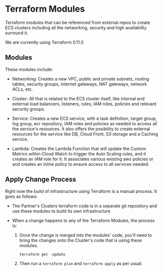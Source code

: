Terraform Modules
=================

Terraform modules that can be referenced from external repos to create ECS clusters including all the 
networking, security and high availability surround it.

We are currently using Terraform 0.11.0

Modules
-------

These modules include:

- Networking: Creates a new VPC, public and private subnets, routing tables, security groups, internet gateways, NAT gateways, network ACLs, etc.

- Cluster: All that is related to the ECS cluster itself, like internal and external load balancers, listeners, rules, IAM roles, policies and relevant security groups.

- Service: Creates a new ECS service, with a task definition, target group, log group, ecr repository, IAM roles and policies as needed to access all the service's resources.  It also offers the posibility to create external resources for the service like DB, Cloud Front, S3 storage and a Caching service.

- Lambda: Creates the Lambda Function that will update the Custom Metrics within Cloud Watch to trigger the Auto Scaling rules, and it creates an IAM role for it.  It associates various existing aws policies or and creates an inline policy to ensure access to all services needed.


Apply Change Process
--------------------

Right now the build of infrastructure using Terraform is a manual process.
It goes as follows:

- The Partner's Clusters terraform code is in a separate git repository and use these modules to build its own infrastructure

- When a change happens to any of the Terraform Modules, the process is:

    1. Once the change is merged into the modules' code, you'll need to bring the changes onto
       the Cluster's code that is using these modules.

       ``` terraform get -update ```

    2. Then run a ```terraform plan``` and ```terraform apply``` as per usual.
